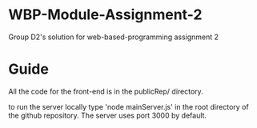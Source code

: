 # WBP-Module-Assignment-2
 Group D2's solution for web-based-programming assignment 2
 
# Guide

All the code for the front-end is in the publicRep/ directory.

to run the server locally type 'node mainServer.js' in the root directory of the github repository. The server uses port 3000 by default.
